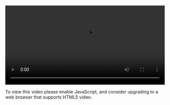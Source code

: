 <video controls="" style="width: 100%; display: block;"><source src="http://o86bpj665.bkt.clouddn.com/alipay/4-request-url.mp4" type="video/mp4"><p>To view this video please enable JavaScript, and consider upgrading to a web browser that supports HTML5 video.</p></video>
